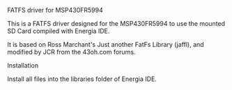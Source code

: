 FATFS driver for MSP430FR5994

This is a FATFS driver designed for the MSP430FR5994 to use the mounted SD Card compiled with Energia IDE.

It is based on Ross Marchant's Just another FatFs Library (jaffl), and modified by JCR from the 43oh.com forums. 

Installation

Install all files into the libraries folder of Energia IDE.

